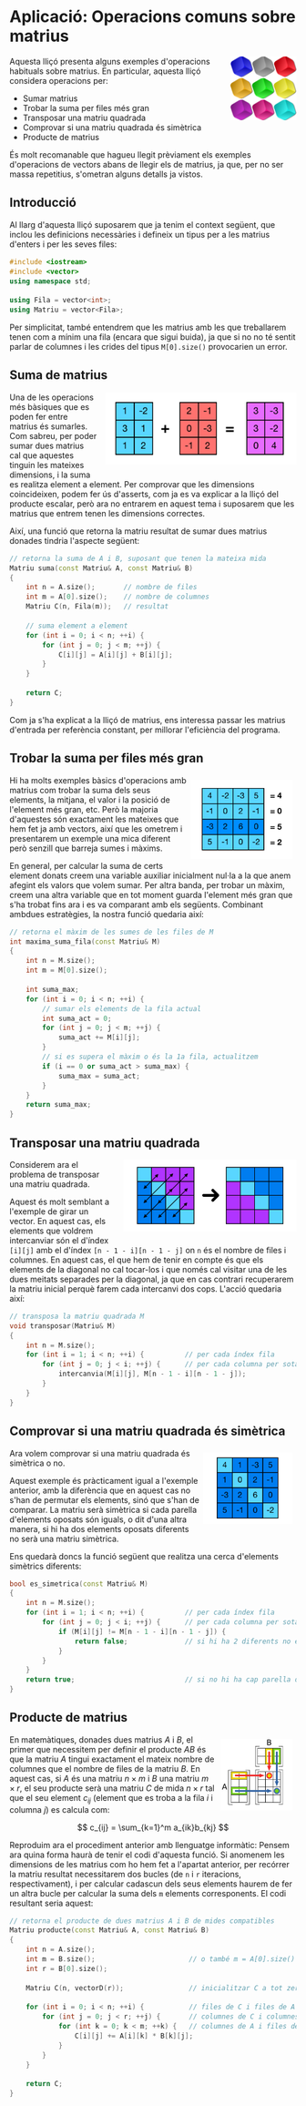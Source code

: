 
# Aplicació: Operacions comuns sobre matrius

<img src='./matrius-comuns.png' style='height: 8em; float: right; margin: 0 0 1em 1em;'/>

Aquesta lliçó presenta alguns exemples d'operacions habituals sobre matrius.
En particular, aquesta lliçó considera operacions per:

- Sumar matrius
- Trobar la suma per files més gran
- Transposar una matriu quadrada
- Comprovar si una matriu quadrada és simètrica
- Producte de matrius

És molt recomanable que hagueu llegit prèviament els exemples d'operacions de
vectors abans de llegir els de matrius, ja que,  per no ser massa repetitius,
s'ometran alguns detalls ja vistos.


## Introducció

Al llarg d'aquesta lliçó suposarem que ja tenim el context següent, que inclou
les definicions necessàries i defineix un tipus per a les matrius d'enters i per les
seves files:

```c++
#include <iostream>
#include <vector>
using namespace std;

using Fila = vector<int>;
using Matriu = vector<Fila>;
```

Per simplicitat, també entendrem que les matrius amb les que treballarem tenen
com a mínim una fila (encara que sigui buida), ja que si no no té sentit parlar
de columnes i les crides del tipus `M[0].size()` provocarien un error.


## Suma de matrius

<img src='./suma-matrius.png' style='height: 9em; float: right; margin: 0 0 1em 1em;'/>

Una de les operacions més bàsiques que es poden fer entre matrius és
sumarles. Com sabreu, per poder sumar dues matrius cal que aquestes
tinguin les mateixes dimensions, i la suma es realitza element a element.
Per comprovar que les dimensions coincideixen, podem fer ús d'asserts,
com ja es va explicar a la lliçó del producte escalar, però ara no entrarem
en aquest tema i suposarem que les matrius que entrem tenen les dimensions
correctes.

Així, una funció que retorna la matriu resultat de sumar dues matrius
donades tindria l'aspecte següent:

```c++
// retorna la suma de A i B, suposant que tenen la mateixa mida
Matriu suma(const Matriu& A, const Matriu& B)
{
    int n = A.size();       // nombre de files
    int m = A[0].size();    // nombre de columnes
    Matriu C(n, Fila(m));   // resultat

    // suma element a element
    for (int i = 0; i < n; ++i) {
        for (int j = 0; j < m; ++j) {
            C[i][j] = A[i][j] + B[i][j];
        }
    }

    return C;
}
```

Com ja s'ha explicat a la lliçó de matrius, ens interessa passar les matrius
d'entrada per referència constant, per millorar l'eficiència del programa.


## Trobar la suma per files més gran

<img src='./suma-fila.png' style='height: 10em; float: right; margin: .5em .5em 1em .5em;'/>

Hi ha molts exemples bàsics d'operacions amb matrius com trobar la suma
dels seus elements, la mitjana, el valor i la posició de l'element més gran, etc.
Però la majoria d'aquestes són exactament les mateixes que hem fet ja amb
vectors, així que les ometrem i presentarem un exemple una mica diferent però
senzill que barreja sumes i màxims.

En general, per calcular la suma de certs element donats creem una variable
auxiliar inicialment nul·la a la que anem afegint els valors que volem sumar. Per
altra banda, per trobar un màxim, creem una altra variable que en tot moment
guarda l'element més gran que s'ha trobat fins ara i es va comparant amb els
següents. Combinant ambdues estratègies, la nostra funció quedaria així:

```c++
// retorna el màxim de les sumes de les files de M
int maxima_suma_fila(const Matriu& M)
{
    int n = M.size();
    int m = M[0].size();

    int suma_max;                 
    for (int i = 0; i < n; ++i) {
        // sumar els elements de la fila actual
        int suma_act = 0;
        for (int j = 0; j < m; ++j) {
            suma_act += M[i][j];    
        }
        // si es supera el màxim o és la 1a fila, actualitzem
        if (i == 0 or suma_act > suma_max) {
            suma_max = suma_act;  
        }
    }
    return suma_max;
}
```


## Transposar una matriu quadrada

<img src='./transposa.png' style='height: 9em; float: right; margin: 0 0 1em 1em;'/>

Considerem ara el problema de transposar una matriu quadrada.

Aquest és molt semblant a l'exemple de girar un vector. En aquest cas, els
elements que voldrem intercanviar són el d'índex `[i][j]` amb el
d'índex `[n - 1 - i][n - 1 - j]` on `n` és el nombre de files i columnes. En aquest cas, el que
hem de tenir en compte és que els elements de la diagonal no cal tocar-los i que
només cal visitar una de les dues meitats separades per la diagonal, ja que en
cas contrari recuperarem la matriu inicial perquè farem cada intercanvi dos
cops. L'acció quedaria així:

```c++
// transposa la matriu quadrada M
void transposar(Matriu& M)
{
    int n = M.size();
    for (int i = 1; i < n; ++i) {          // per cada índex fila
        for (int j = 0; j < i; ++j) {      // per cada columna per sota de la diagonal
            intercanvia(M[i][j], M[n - 1 - i][n - 1 - j]);
        }
    }
}
```


## Comprovar si una matriu quadrada és simètrica

<img src='./matriu_simetrica.png' style='height: 9em; float: right; margin: .5em .5em 1em .5em;'/>

Ara volem comprovar si una matriu quadrada és simètrica o no.

Aquest exemple és pràcticament igual a l'exemple anterior, amb la diferència que
en aquest cas no s'han de permutar els elements, sinó que s'han de comparar. La
matriu serà simètrica si cada parella d'elements oposats són iguals, o dit d'una
altra manera, si hi ha dos elements oposats diferents no serà una matriu
simètrica.

Ens quedarà doncs la funció següent que realitza una cerca d'elements simètrics
diferents:

```c++
bool es_simetrica(const Matriu& M)
{
    int n = M.size();
    for (int i = 1; i < n; ++i) {          // per cada índex fila
        for (int j = 0; j < i; ++j) {      // per cada columna per sota de la diagonal
            if (M[i][j] != M[n - 1 - i][n - 1 - j]) {
                return false;              // si hi ha 2 diferents no és simètrica
            }
        }
    }
    return true;                           // si no hi ha cap parella diferent és simètrica
}
```



## Producte de matrius

<img src='./producte-matrius.png' style='height: 9em; float: right; margin: .5em .5em 1em .5em;'/>

En matemàtiques, donades dues matrius $A$ i $B$, el primer que necessitem
per definir el producte $AB$ és que la matriu $A$ tingui exactament el mateix
nombre de columnes que el nombre de files de la matriu $B$. En aquest cas,
si $A$ és una matriu $n \times m$ i $B$ una matriu $m \times r$,
el seu producte serà una matriu $C$ de mida $n \times r$
tal que el seu element $c_{ij}$ (element que
es troba a la fila $i$ i columna $j$) es calcula com:

$$
c_{ij} = \sum_{k=1}^m a_{ik}b_{kj}
$$


Reproduim ara el procediment anterior amb llenguatge informàtic: Pensem ara quina
forma haurà de tenir el codi d'aquesta funció. Si anomenem les dimensions
de les matrius com ho hem fet a l'apartat anterior, per recórrer la matriu resultat
necessitarem dos bucles (de `n` i `r` iteracions, respectivament), i per calcular
cadascun dels seus elements haurem de fer un altra bucle per calcular la suma
dels `m` elements corresponents. El codi resultant seria aquest:

```c++
// retorna el producte de dues matrius A i B de mides compatibles
Matriu producte(const Matriu& A, const Matriu& B)
{
    int n = A.size();
    int m = B.size();                       // o també m = A[0].size()
    int r = B[0].size();

    Matriu C(n, vectorD(r));                // inicialitzar C a tot zeros

    for (int i = 0; i < n; ++i) {           // files de C i files de A
        for (int j = 0; j < r; ++j) {       // columnes de C i columnes de B
            for (int k = 0; k < m; ++k) {   // columnes de A i files de B
                C[i][j] += A[i][k] * B[k][j];
            }
        }
    }

    return C;
}
```



<? author("rafah jpetit") ?>

